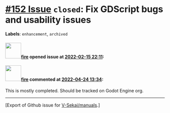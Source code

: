 # [\#152 Issue](https://github.com/V-Sekai/manuals/issues/152) `closed`: Fix GDScript bugs and usability issues
**Labels**: `enhancement`, `archived`


#### <img src="https://avatars.githubusercontent.com/u/32321?u=c2e06a3d2b49a467aa907e54aa259516440267cc&v=4" width="50">[fire](https://github.com/fire) opened issue at [2022-02-15 22:11](https://github.com/V-Sekai/manuals/issues/152):



#### <img src="https://avatars.githubusercontent.com/u/32321?u=c2e06a3d2b49a467aa907e54aa259516440267cc&v=4" width="50">[fire](https://github.com/fire) commented at [2022-04-24 13:34](https://github.com/V-Sekai/manuals/issues/152#issuecomment-1107843231):

This is mostly completed. Should be tracked on Godot Engine org.


-------------------------------------------------------------------------------



[Export of Github issue for [V-Sekai/manuals](https://github.com/V-Sekai/manuals).]
